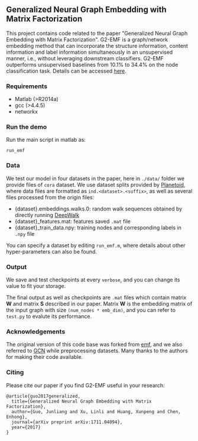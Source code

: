 ## Generalized Neural Graph Embedding with Matrix Factorization

This project contains code related to the paper "Generalized Neural Graph Embedding with Matrix Factorization".
G2-EMF is a graph/network embedding method that can incorporate the structure information,
content information and label information simultaneously in an unsupervised manner, i.e.,
without leveraging downstream classifiers.
G2-EMF outperforms unsupervised baselines from 10.1% to 34.4% on the node classification task.
Details can be accessed [here](https://arxiv.org/abs/1711.04094).

### Requirements

* Matlab (>R2014a)
* gcc (>4.4.5)
* networkx

### Run the demo

Run the main script in matlab as:
```
run_emf
```

### Data

We test our model in four datasets in the paper, here in `./data/` folder we provide
files of `cora` dataset.
We use dataset splits provided by [Planetoid](https://github.com/kimiyoung/planetoid),
where data files are formatted as `ind.<dataset>.<suffix>`,
as well as several files processed from the origin files:
* {dataset}.embeddings.walks.0: random walk sequences obtained by directly running [DeepWalk](https://github.com/phanein/deepwalk)
* {dataset}_features.mat: features saved `.mat` file
* {dataset}_train_data.npy: training nodes and corresponding labels in `.npy` file

You can specify a dataset by editing `run_emf.m`, where details about other hyper-parameters
can also be found.

### Output

We save and test checkpoints at every `verbose`, and you
can change its value to fit your storage.

The final output as well as checkpoints are `.mat` files which
contain matrix **W** and matrix **S** described in our paper.
Matrix **W** is the embedding matrix of the input graph with size
`(num_nodes * emb_dim)`, and you can refer to `test.py`
to evalute its performance.

### Acknowledgements

The original version of this code base was forked from [emf](https://github.com/etali/emf),
and we also referred to [GCN](https://github.com/tkipf/gcn)
while preprocessing datasets. Many thanks to the authors for making their code available.

### Citing

Please cite our paper if you find G2-EMF useful in your research:
```
@article{guo2017generalized,
  title={Generalized Neural Graph Embedding with Matrix Factorization},
  author={Guo, Junliang and Xu, Linli and Huang, Xunpeng and Chen, Enhong},
  journal={arXiv preprint arXiv:1711.04094},
  year={2017}
}
```